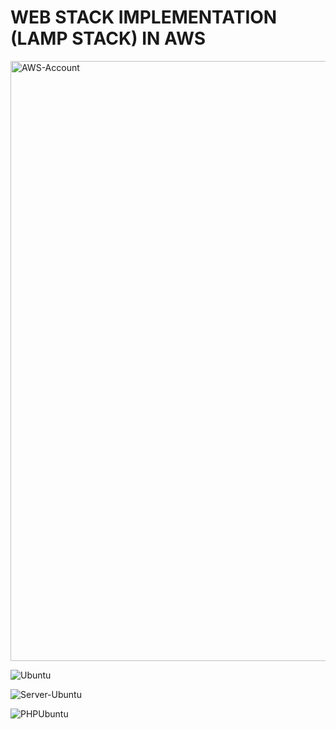 # WEB STACK IMPLEMENTATION (LAMP STACK) IN AWS
<img width="960" alt="AWS-Account" src="https://user-images.githubusercontent.com/55653989/152232891-6d7e6856-70eb-4b77-9a72-ff6569fd7cf5.PNG">

![Ubuntu](https://user-images.githubusercontent.com/55653989/152250287-afa4854b-f398-4e25-b794-de65dc64b09c.GIF)

![Server-Ubuntu](https://user-images.githubusercontent.com/55653989/152250067-aa1d5967-64b6-482d-880b-3a5b0ae20e40.GIF)

![PHPUbuntu](https://user-images.githubusercontent.com/55653989/152247238-29b6213d-ab1b-4e3c-bca4-e0a0eb777d3b.GIF)
